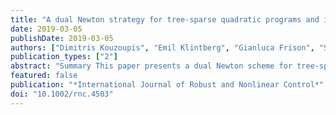 ```yaml
---
title: "A dual Newton strategy for tree-sparse quadratic programs and its implementation in the open-source software treeQP"
date: 2019-03-05
publishDate: 2019-03-05
authors: ["Dimitris Kouzoupis", "Emil Klintberg", "Gianluca Frison", "Sebastien Gros", "Moritz Diehl"]
publication_types: ["2"]
abstract: "Summary This paper presents a dual Newton scheme for tree-sparse quadratic programs as they may arise in the field of stochastic programming. Previous work suggests to introduce auxiliary variables to decompose the tree into scenarios and use Newton's method to solve a dual problem formulation. Following a different approach, we apply the same principle directly on the tree-sparse problem, avoiding the increase in dimensionality. In combination with a tailored algorithm for the calculation of the step direction, which is typically the most expensive operation per iteration, the proposed algorithm achieves a linear complexity in the number of nodes and supports parallel processing of the tree branches in a stage-wise fashion. An open-source implementation of the presented dual Newton strategy is publicly available in treeQP, a toolbox of open-source solvers for tree-sparse quadratic programs."
featured: false
publication: "*International Journal of Robust and Nonlinear Control*"
doi: "10.1002/rnc.4503"
---
```


